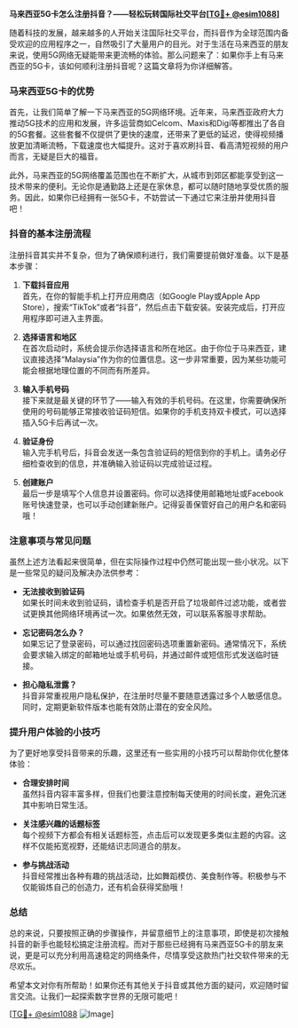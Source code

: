 **马来西亚5G卡怎么注册抖音？——轻松玩转国际社交平台[[TG💪+ @esim1088](https://t.me/s/esim1088)]**

随着科技的发展，越来越多的人开始关注国际社交平台，而抖音作为全球范围内备受欢迎的应用程序之一，自然吸引了大量用户的目光。对于生活在马来西亚的朋友来说，使用5G网络无疑能带来更流畅的体验。那么问题来了：如果你手上有马来西亚的5G卡，该如何顺利注册抖音呢？这篇文章将为你详细解答。

### 马来西亚5G卡的优势

首先，让我们简单了解一下马来西亚的5G网络环境。近年来，马来西亚政府大力推动5G技术的应用和发展，许多运营商如Celcom、Maxis和Digi等都推出了各自的5G套餐。这些套餐不仅提供了更快的速度，还带来了更低的延迟，使得视频播放更加清晰流畅，下载速度也大幅提升。这对于喜欢刷抖音、看高清短视频的用户而言，无疑是巨大的福音。

此外，马来西亚的5G网络覆盖范围也在不断扩大，从城市到郊区都能享受到这一技术带来的便利。无论你是通勤路上还是在家休息，都可以随时随地享受优质的服务。因此，如果你已经拥有一张5G卡，不妨尝试一下通过它来注册并使用抖音吧！

### 抖音的基本注册流程

注册抖音其实并不复杂，但为了确保顺利进行，我们需要提前做好准备。以下是基本步骤：

1. **下载抖音应用**  
   首先，在你的智能手机上打开应用商店（如Google Play或Apple App Store），搜索“TikTok”或者“抖音”，然后点击下载安装。安装完成后，打开应用程序即可进入主界面。

2. **选择语言和地区**  
   在首次启动时，系统会提示你选择语言和所在地区。由于你位于马来西亚，建议直接选择“Malaysia”作为你的位置信息。这一步非常重要，因为某些功能可能会根据地理位置的不同而有所差异。

3. **输入手机号码**  
   接下来就是最关键的环节了——输入有效的手机号码。在这里，你需要确保所使用的号码能够正常接收验证码短信。如果你的手机支持双卡模式，可以选择插入5G卡后再试一次。

4. **验证身份**  
   输入完手机号后，抖音会发送一条包含验证码的短信到你的手机上。请务必仔细检查收到的信息，并准确输入验证码以完成验证过程。

5. **创建账户**  
   最后一步是填写个人信息并设置密码。你可以选择使用邮箱地址或Facebook账号快速登录，也可以手动创建新账户。记得妥善保管好自己的用户名和密码哦！

### 注意事项与常见问题

虽然上述方法看起来很简单，但在实际操作过程中仍然可能出现一些小状况。以下是一些常见的疑问及解决办法供参考：

- **无法接收到验证码**  
  如果长时间未收到验证码，请检查手机是否开启了垃圾邮件过滤功能，或者尝试更换其他网络环境再试一次。如果依然无效，可以联系客服寻求帮助。

- **忘记密码怎么办？**  
  如果忘记了登录密码，可以通过找回密码选项重置新密码。通常情况下，系统会要求输入绑定的邮箱地址或手机号码，并通过邮件或短信形式发送临时链接。

- **担心隐私泄露？**  
  抖音非常重视用户隐私保护，在注册时尽量不要随意透露过多个人敏感信息。同时，定期更新软件版本也能有效防止潜在的安全风险。

### 提升用户体验的小技巧

为了更好地享受抖音带来的乐趣，这里还有一些实用的小技巧可以帮助你优化整体体验：

- **合理安排时间**  
  虽然抖音内容丰富多样，但我们也要注意控制每天使用的时间长度，避免沉迷其中影响日常生活。

- **关注感兴趣的话题标签**  
  每个视频下方都会有相关话题标签，点击后可以发现更多类似主题的内容。这样不仅能拓宽视野，还能结识志同道合的朋友。

- **参与挑战活动**  
  抖音经常推出各种有趣的挑战活动，比如舞蹈模仿、美食制作等。积极参与不仅能锻炼自己的创造力，还有机会获得奖励哦！

### 总结

总的来说，只要按照正确的步骤操作，并留意细节上的注意事项，即使是初次接触抖音的新手也能轻松搞定注册流程。而对于那些已经拥有马来西亚5G卡的朋友来说，更是可以充分利用高速稳定的网络条件，尽情享受这款热门社交软件带来的无尽欢乐。

希望本文对你有所帮助！如果你还有其他关于抖音或其他方面的疑问，欢迎随时留言交流。让我们一起探索数字世界的无限可能吧！

[[TG💪+ @esim1088](https://t.me/s/esim1088) ![Image](https://i.postimg.cc/4NQfJmqS/Snipaste-2025-05-13-00-14-12.png)]